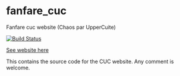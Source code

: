 # fanfare_cuc
Fanfare cuc website (Chaos par UpperCuite)

[![Build Status](https://travis-ci.org/adrienbrunet/fanfare_cuc.svg?branch=master)](https://travis-ci.org/adrienbrunet/fanfare_cuc)

[See website here](https://fanfare-cuc.fr)

This contains the source code for the CUC website.
Any comment is welcome.

